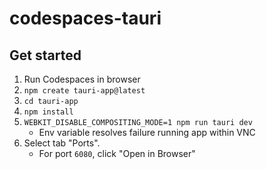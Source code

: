 # codespaces-tauri


## Get started

 1. Run Codespaces in browser
 2. `npm create tauri-app@latest`
 3. `cd tauri-app`
 4. `npm install`
 5. `WEBKIT_DISABLE_COMPOSITING_MODE=1 npm run tauri dev`
    * Env variable resolves failure running app within VNC
 6. Select tab "Ports".
    * For port `6080`, click "Open in Browser"
